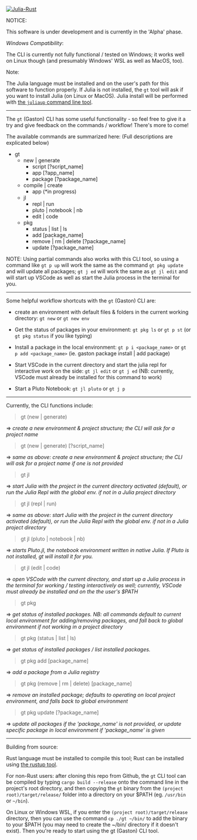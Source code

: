 [![Julia-Rust](https://github.com/diversable/gaston/actions/workflows/julia-rust.yml/badge.svg?branch=main)](https://github.com/diversable/gaston/actions/workflows/julia-rust.yml)

NOTICE:

This software is under development and is currently in the 'Alpha' phase.




_Windows Compatibility_:

The CLI is currently not fully functional / tested on Windows; it works well on Linux though (and presumably Windows' WSL as well as MacOS, too).

Note:

The Julia language must be installed and on the user's path for this software to function properly. If Julia is not installed, the `gt` tool will ask if you want to install Julia (on Linux or MacOS). Julia install will be performed with [the `juliaup` command line tool](https://github.com/JuliaLang/juliaup).

---

The `gt` (Gaston) CLI has some useful functionality - so feel free to give it a try and give feedback on the commands / workflow! There's more to come!

The available commands are summarized here:
(Full descriptions are explicated below)

- gt
  - new | generate
    - script [?script_name]
    - app [?app_name]
    - package [?package_name]
  - compile | create
    - app (*in progress)
    <!-- - sysimage -->
  - jl
    - repl | run
    - pluto | notebook | nb
    - edit | code
  - pkg
    - status | list | ls
    - add [package_name]
    - remove | rm | delete [?package_name]
    - update [?package_name]

NOTE: Using partial commands also works with this CLI tool, so using a command like `gt p up` will work the same as the command `gt pkg update` and will update all packages; `gt j ed` will work the same as `gt jl edit` and will start up VSCode as well as start the Julia process in the terminal for you.

---

Some helpful workflow shortcuts with the `gt` (Gaston) CLI are:

- create an environment with default files & folders in the current working directory: `gt new` or `gt new env`

- Get the status of packages in your environment:
`gt pkg ls` or `gt p st` (or `gt pkg status` if you like typing)

- Install a package in the local environment:
  `gt p i <package_name>` or `gt p add <package_name>`
  (ie. gaston package install | add package)

- Start VSCode in the current directory and start the julia repl for interactive work on the side: `gt jl edit` or `gt j ed` (NB: currently, VSCode must already be installed for this command to work)

- Start a Pluto Notebook:
  `gt jl pluto` or `gt j p`


---

Currently, the CLI functions include:


> gt (new | generate)

=> _create a new environment & project structure; the CLI will ask for a project name_


> gt (new | generate) [?script_name]

=> _same as above: create a new environment & project structure; the CLI will ask for a project name if one is not provided_


> gt jl

=> _start Julia with the project in the current directory activated (default), or run the Julia Repl with the global env. if not in a Julia project directory_


> gt jl (repl | run)

=> _same as above: start Julia with the project in the current directory activated (default), or run the Julia Repl with the global env. if not in a Julia project directory_


> gt jl (pluto | notebook | nb)

=> _starts Pluto.jl, the notebook environment written in native Julia. If Pluto is not installed, gt will install it for you._


> gt jl (edit | code)

=> _open VSCode with the current directory, and start up a Julia process in the terminal for working / testing interactively as well; currently, VSCode must already be installed and on the the user's $PATH_


> gt pkg

=> _get status of installed packages. NB: all commands default to current local environment for adding/removing packages, and fall back to global environment if not working in a project directory_


> gt pkg (status | list | ls)

=> _get status of installed packages / list installed packages._


> gt pkg add [package_name]

=> _add a package from a Julia registry_


> gt pkg (remove | rm | delete) [package_name]

=> _remove an installed package; defaults to operating on local project environment, and falls back to global environment_


> gt pkg update [?package_name]

=> _update all packages if the 'package_name' is not provided, or update specific package in local environment if 'package_name' is given_


---


Building from source:

Rust language must be installed to compile this tool; Rust can be installed using [the rustup tool](https://rustup.rs/).

For non-Rust users: after cloning this repo from Github, the `gt` CLI tool can be compiled by typing `cargo build --release` onto the  command line in the project's root directory, and then copying the `gt` binary from the `(project root)/target/release/` folder into a directory on your $PATH (eg. `/usr/bin` or `~/bin`).

On Linux or Windows WSL, if you enter the `(project root)/target/release` directory, then you can use the command `cp ./gt ~/bin/` to add the binary to your $PATH (you may need to create the ~/bin/ directory if it doesn't exist). Then you're ready to start using the gt (Gaston) CLI tool.
